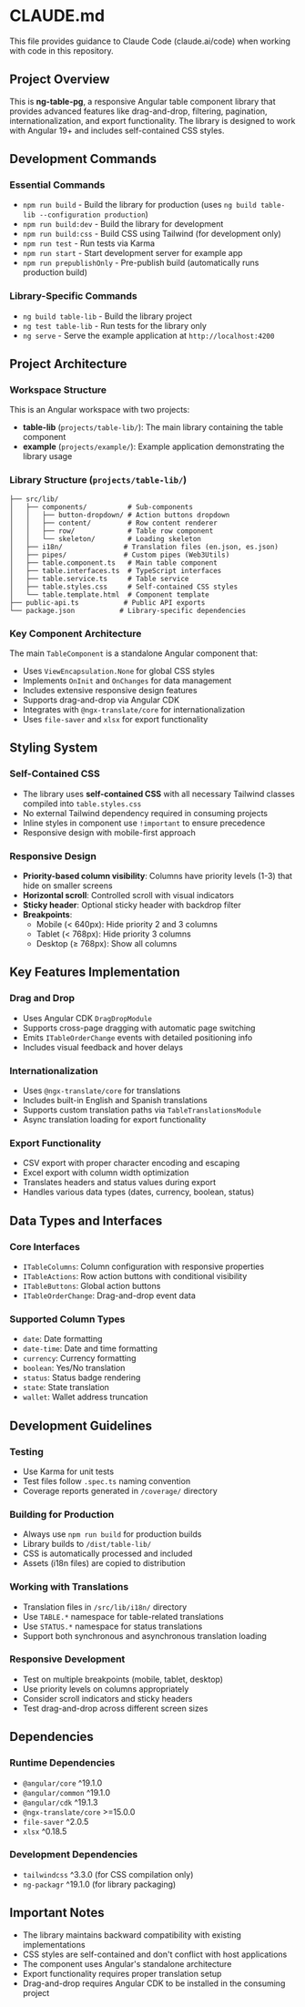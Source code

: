 # CLAUDE.md

This file provides guidance to Claude Code (claude.ai/code) when working with code in this repository.

## Project Overview

This is **ng-table-pg**, a responsive Angular table component library that provides advanced features like drag-and-drop, filtering, pagination, internationalization, and export functionality. The library is designed to work with Angular 19+ and includes self-contained CSS styles.

## Development Commands

### Essential Commands
- `npm run build` - Build the library for production (uses `ng build table-lib --configuration production`)
- `npm run build:dev` - Build the library for development
- `npm run build:css` - Build CSS using Tailwind (for development only)
- `npm run test` - Run tests via Karma
- `npm run start` - Start development server for example app
- `npm run prepublishOnly` - Pre-publish build (automatically runs production build)

### Library-Specific Commands
- `ng build table-lib` - Build the library project
- `ng test table-lib` - Run tests for the library only
- `ng serve` - Serve the example application at `http://localhost:4200`

## Project Architecture

### Workspace Structure
This is an Angular workspace with two projects:
- **table-lib** (`projects/table-lib/`): The main library containing the table component
- **example** (`projects/example/`): Example application demonstrating the library usage

### Library Structure (`projects/table-lib/`)
```
├── src/lib/
│   ├── components/          # Sub-components
│   │   ├── button-dropdown/ # Action buttons dropdown
│   │   ├── content/         # Row content renderer
│   │   ├── row/             # Table row component
│   │   └── skeleton/        # Loading skeleton
│   ├── i18n/               # Translation files (en.json, es.json)
│   ├── pipes/              # Custom pipes (Web3Utils)
│   ├── table.component.ts   # Main table component
│   ├── table.interfaces.ts  # TypeScript interfaces
│   ├── table.service.ts     # Table service
│   ├── table.styles.css     # Self-contained CSS styles
│   └── table.template.html  # Component template
├── public-api.ts           # Public API exports
└── package.json           # Library-specific dependencies
```

### Key Component Architecture
The main `TableComponent` is a standalone Angular component that:
- Uses `ViewEncapsulation.None` for global CSS styles
- Implements `OnInit` and `OnChanges` for data management
- Includes extensive responsive design features
- Supports drag-and-drop via Angular CDK
- Integrates with `@ngx-translate/core` for internationalization
- Uses `file-saver` and `xlsx` for export functionality

## Styling System

### Self-Contained CSS
- The library uses **self-contained CSS** with all necessary Tailwind classes compiled into `table.styles.css`
- No external Tailwind dependency required in consuming projects
- Inline styles in component use `!important` to ensure precedence
- Responsive design with mobile-first approach

### Responsive Design
- **Priority-based column visibility**: Columns have priority levels (1-3) that hide on smaller screens
- **Horizontal scroll**: Controlled scroll with visual indicators
- **Sticky header**: Optional sticky header with backdrop filter
- **Breakpoints**: 
  - Mobile (< 640px): Hide priority 2 and 3 columns
  - Tablet (< 768px): Hide priority 3 columns
  - Desktop (≥ 768px): Show all columns

## Key Features Implementation

### Drag and Drop
- Uses Angular CDK `DragDropModule`
- Supports cross-page dragging with automatic page switching
- Emits `ITableOrderChange` events with detailed positioning info
- Includes visual feedback and hover delays

### Internationalization
- Uses `@ngx-translate/core` for translations
- Includes built-in English and Spanish translations
- Supports custom translation paths via `TableTranslationsModule`
- Async translation loading for export functionality

### Export Functionality
- CSV export with proper character encoding and escaping
- Excel export with column width optimization
- Translates headers and status values during export
- Handles various data types (dates, currency, boolean, status)

## Data Types and Interfaces

### Core Interfaces
- `ITableColumns`: Column configuration with responsive properties
- `ITableActions`: Row action buttons with conditional visibility
- `ITableButtons`: Global action buttons
- `ITableOrderChange`: Drag-and-drop event data

### Supported Column Types
- `date`: Date formatting
- `date-time`: Date and time formatting
- `currency`: Currency formatting
- `boolean`: Yes/No translation
- `status`: Status badge rendering
- `state`: State translation
- `wallet`: Wallet address truncation

## Development Guidelines

### Testing
- Use Karma for unit tests
- Test files follow `.spec.ts` naming convention
- Coverage reports generated in `/coverage/` directory

### Building for Production
- Always use `npm run build` for production builds
- Library builds to `/dist/table-lib/`
- CSS is automatically processed and included
- Assets (i18n files) are copied to distribution

### Working with Translations
- Translation files in `/src/lib/i18n/` directory
- Use `TABLE.*` namespace for table-related translations
- Use `STATUS.*` namespace for status translations
- Support both synchronous and asynchronous translation loading

### Responsive Development
- Test on multiple breakpoints (mobile, tablet, desktop)
- Use priority levels on columns appropriately
- Consider scroll indicators and sticky headers
- Test drag-and-drop across different screen sizes

## Dependencies

### Runtime Dependencies
- `@angular/core` ^19.1.0
- `@angular/common` ^19.1.0
- `@angular/cdk` ^19.1.3
- `@ngx-translate/core` >=15.0.0
- `file-saver` ^2.0.5
- `xlsx` ^0.18.5

### Development Dependencies
- `tailwindcss` ^3.3.0 (for CSS compilation only)
- `ng-packagr` ^19.1.0 (for library packaging)

## Important Notes

- The library maintains backward compatibility with existing implementations
- CSS styles are self-contained and don't conflict with host applications
- The component uses Angular's standalone architecture
- Export functionality requires proper translation setup
- Drag-and-drop requires Angular CDK to be installed in the consuming project